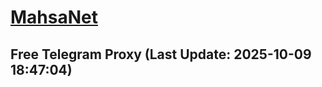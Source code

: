 
# [MahsaNet](https://t.me/mahsa_net)
## Free Telegram Proxy (Last Update: 2025-10-09 18:47:04)

    